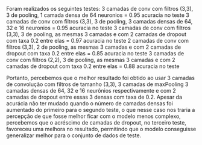 Foram realizados os seguintes testes:
    3 camadas de conv com filtros (3,3), 3 de pooling, 1 camada densa de 64 neuronios = 0.95 acuracia no teste
    3 camadas de conv com filtros (3,3), 3 de pooling, 3 camadas densas de 64, 32 e 16 neuronios = 0.95 acuracia no teste
    3 camadas de conv com filtros (3,3), 3 de pooling, as mesmas 3 camadas e com 2 camadas de dropout com taxa 0.2 entre elas = 0.97 acuracia no teste
    2 camadas de conv com filtros (3,3), 2 de pooling, as mesmas 3 camadas e com 2 camadas de dropout com taxa 0.2 entre elas = 0.85 acuracia no teste
    3 camadas de conv com filtros (2,2), 3 de pooling, as mesmas 3 camadas e com 2 camadas de dropout com taxa 0.2 entre elas = 0.88 acuracia no teste

Portanto, percebemos que o melhor resultado foi obtido ao usar 3 camadas de convolução com filtros de tamanho (3,3), 3 camadas de maxPooling 3 camadas densas de 64, 32 e 16 neurônios respectivamente e com 2 camadas de dropout entre essas 3 densas com taxa de 0.2. Apesar da acurácia não ter mudado quando o número de camadas densas foi aumentado do primeiro para o segundo teste, o que nesse caso nos traria a percepção de que fosse melhor ficar com o modelo menos complexo, percebemos que o acréscimo de camadas de dropout, no terceiro teste, favoreceu uma melhora no resultado, permitindo que o modelo conseguisse generalizar melhor para o conjunto de dados de teste.